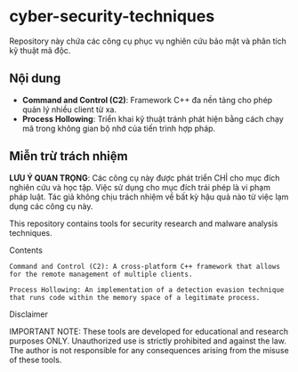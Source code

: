 # cyber-security-techniques

Repository này chứa các công cụ phục vụ nghiên cứu bảo mật và phân tích kỹ thuật mã độc.

## Nội dung

- **Command and Control (C2)**: Framework C++ đa nền tảng cho phép quản lý nhiều client từ xa.
- **Process Hollowing**: Triển khai kỹ thuật tránh phát hiện bằng cách chạy mã trong không gian bộ nhớ của tiến trình hợp pháp.

## Miễn trừ trách nhiệm

**LƯU Ý QUAN TRỌNG**: Các công cụ này được phát triển CHỈ cho mục đích nghiên cứu và học tập. Việc sử dụng cho mục đích trái phép là vi phạm pháp luật. Tác giả không chịu trách nhiệm về bất kỳ hậu quả nào từ việc lạm dụng các công cụ này.


This repository contains tools for security research and malware analysis techniques.

Contents

    Command and Control (C2): A cross-platform C++ framework that allows for the remote management of multiple clients.

    Process Hollowing: An implementation of a detection evasion technique that runs code within the memory space of a legitimate process.

Disclaimer

IMPORTANT NOTE:
These tools are developed for educational and research purposes ONLY.
Unauthorized use is strictly prohibited and against the law. The author is not responsible for any consequences arising from the misuse of these tools.

